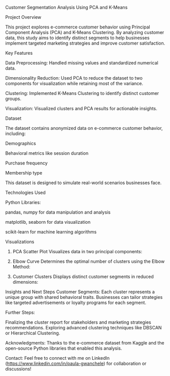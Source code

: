 Customer Segmentation Analysis Using PCA and K-Means

Project Overview

This project explores e-commerce customer behavior using Principal Component Analysis (PCA) and K-Means Clustering.
By analyzing customer data, this study aims to identify distinct segments to help businesses implement targeted marketing strategies and improve customer satisfaction.

Key Features

Data Preprocessing: Handled missing values and standardized numerical data.

Dimensionality Reduction: Used PCA to reduce the dataset to two components for visualization while retaining most of the variance.

Clustering: Implemented K-Means Clustering to identify distinct customer groups.

Visualization: Visualized clusters and PCA results for actionable insights.

Dataset

The dataset contains anonymized data on e-commerce customer behavior, including:

Demographics

Behavioral metrics like session duration

Purchase frequency

Membership type

This dataset is designed to simulate real-world scenarios businesses face.

Technologies Used

Python Libraries:

pandas, numpy for data manipulation and analysis

matplotlib, seaborn for data visualization

scikit-learn for machine learning algorithms

Visualizations
1. PCA Scatter Plot
Visualizes data in two principal components:

2. Elbow Curve
Determines the optimal number of clusters using the Elbow Method:

3. Customer Clusters
Displays distinct customer segments in reduced dimensions:

Insights and Next Steps
Customer Segments:
Each cluster represents a unique group with shared behavioral traits. Businesses can tailor strategies like targeted advertisements or loyalty programs for each segment.

Further Steps:

Finalizing the cluster report for stakeholders and marketing strategies recommendations.
Exploring advanced clustering techniques like DBSCAN or Hierarchical Clustering.

Acknowledgments:
Thanks to the e-commerce dataset from Kaggle and the open-source Python libraries that enabled this analysis.

Contact:
Feel free to connect with me on LinkedIn (https://www.linkedin.com/in/paula-gwanchele) for collaboration or discussions!



